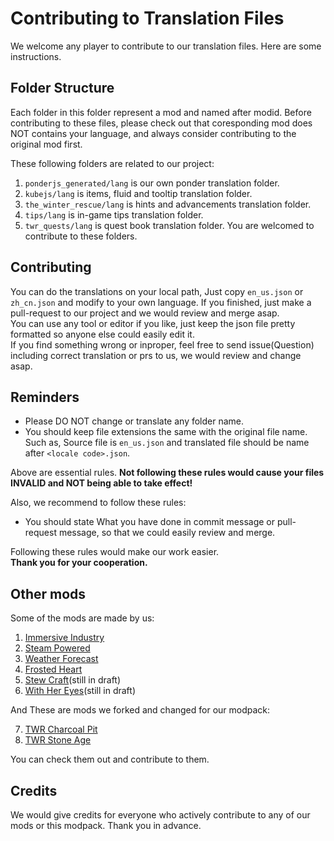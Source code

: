# Contributing to Translation Files
We welcome any player to contribute to our translation files. Here are some instructions.
## Folder Structure
Each folder in this folder represent a mod and named after modid. Before contributing to these files, please check out that coresponding mod does NOT contains your language, and always consider contributing to the original mod first.  

These following folders are related to our project:
1. `ponderjs_generated/lang` is our own ponder translation folder.
2. `kubejs/lang` is items, fluid and tooltip translation folder.
3. `the_winter_rescue/lang` is hints and advancements translation folder.
4. `tips/lang` is in-game tips translation folder.
5. `twr_quests/lang` is quest book translation folder.
You are welcomed to contribute to these folders. 
## Contributing
You can do the translations on your local path, Just copy `en_us.json` or `zh_cn.json` and modify to your own language. If you finished, just make a pull-request to our project and we would review and merge asap.  
You can use any tool or editor if you like, just keep the json file pretty formatted so anyone else could easily edit it.  
If you find something wrong or inproper, feel free to send issue(Question) including correct translation or prs to us, we would review and change asap.
## Reminders
- Please DO NOT change or translate any folder name.   
- You should keep file extensions the same with the original file name. Such as, Source file is `en_us.json` and translated file should be name after `<locale code>.json`.
 
Above are essential rules. __Not following these rules would cause your files INVALID and NOT being able to take effect!__

Also, we recommend to follow these rules:
- You should state What you have done in commit message or pull-request message, so that we could easily review and merge. 
  
Following these rules would make our work easier.  
__Thank you for your cooperation.__  
## Other mods
Some of the mods are made by us:
1. [Immersive Industry](https://github.com/TeamMoegMC/ImmersiveIndustry)
2. [Steam Powered](https://github.com/TeamMoegMC/SteamPowered)
3. [Weather Forecast](https://github.com/TeamMoegMC/WeatherForecast)
4. [Frosted Heart](https://github.com/TeamMoegMC/FrostedHeart)
5. [Stew Craft](https://github.com/TeamMoegMC/StewCraft)(still in draft)
6. [With Her Eyes](https://github.com/TeamMoegMC/WithHerEyes)(still in draft)

And These are mods we forked and changed for our modpack:

7. [TWR Charcoal Pit](https://github.com/TeamMoegMC/CharcoalPit2)
8. [TWR Stone Age](https://github.com/TeamMoegMC/StoneAge)

You can check them out and contribute to them.  
## Credits
We would give credits for everyone who actively contribute to any of our mods or this modpack. Thank you in advance.
